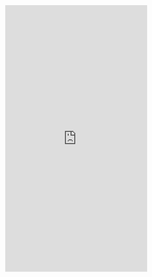
 <iframe  
 height=850 
 width=90% 
 src="https://live2d.maaz.top/"  
 frameborder=0  
 allowfullscreen>
 </iframe>
